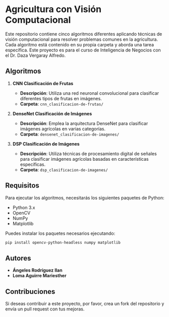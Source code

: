 # Agricultura con Visión Computacional

Este repositorio contiene cinco algoritmos diferentes aplicando técnicas de visión computacional para resolver problemas comunes en la agricultura. Cada algoritmo está contenido en su propia carpeta y aborda una tarea específica.
Este proyecto es para el curso de Inteligencia de Negocios con el Dr. Daza Vergaray Alfredo.

## Algoritmos

1. **CNN Clasificación de Frutas**
   - **Descripción**: Utiliza una red neuronal convolucional para clasificar diferentes tipos de frutas en imágenes.
   - **Carpeta**: `cnn_clasificacion-de-frutas/`

2. **DenseNet Clasificación de Imágenes**
   - **Descripción**: Emplea la arquitectura DenseNet para clasificar imágenes agrícolas en varias categorías.
   - **Carpeta**: `densenet_clasificacion-de-imagenes/`

3. **DSP Clasificación de Imágenes**
   - **Descripción**: Utiliza técnicas de procesamiento digital de señales para clasificar imágenes agrícolas basadas en características específicas.
   - **Carpeta**: `dsp_clasificacion-de-imagenes/`

## Requisitos

Para ejecutar los algoritmos, necesitarás los siguientes paquetes de Python:

- Python 3.x
- OpenCV
- NumPy
- Matplotlib

Puedes instalar los paquetes necesarios ejecutando:

```bash
pip install opencv-python-headless numpy matplotlib
```

## Autores

- **Ángeles Rodríguez Ilan**
- **Loma Aguirre Mariesther**

## Contribuciones

Si deseas contribuir a este proyecto, por favor, crea un fork del repositorio y envía un pull request con tus mejoras. 
